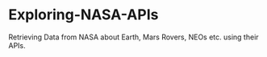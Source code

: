 # Exploring-NASA-APIs
 Retrieving Data from NASA about Earth, Mars Rovers, NEOs etc. using their APIs. 
